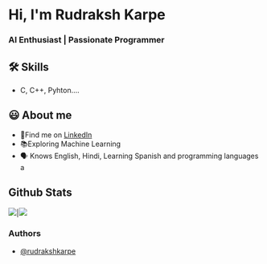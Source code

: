 
# Hi, I'm Rudraksh Karpe

  
### AI Enthusiast | Passionate Programmer


## 🛠 Skills
- C, C++, Pyhton....

  
## 😃 About me 
 - 🍳Find me on [LinkedIn](https://awesomeopensource.com/project/elangosundar/awesome-README-templates)
 - 📚Exploring Machine Learning 
 - 🗣 Knows English, Hindi, Learning Spanish and programming languages a

  


## Github Stats

<img src="https://github-readme-stats.vercel.app/api?username=rudrakshkarpe&&show_icons=true&count_private=true&theme=github_dark">|<img src="https://github-readme-streak-stats.herokuapp.com/?user=rudrakshkarpe&theme=blueberry_duo"/>


### Authors

- [@rudrakshkarpe](https://www.github.com/rudrakshkarpe)

  
